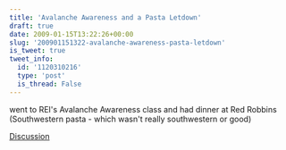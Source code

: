 ```yaml
---
title: 'Avalanche Awareness and a Pasta Letdown'
draft: true
date: 2009-01-15T13:22:26+00:00
slug: '200901151322-avalanche-awareness-pasta-letdown'
is_tweet: true
tweet_info:
  id: '1120310216'
  type: 'post'
  is_thread: False
---
```




went to REI's Avalanche Awareness class and had dinner at Red Robbins (Southwestern pasta - which wasn't really southwestern or good)

[Discussion](https://x.com/sytelus/status/1120310216)
